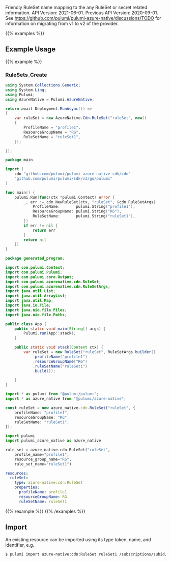 Friendly RuleSet name mapping to the any RuleSet or secret related information.
API Version: 2021-06-01.
Previous API Version: 2020-09-01. See https://github.com/pulumi/pulumi-azure-native/discussions/TODO for information on migrating from v1 to v2 of the provider.

{{% examples %}}
## Example Usage
{{% example %}}
### RuleSets_Create
```csharp
using System.Collections.Generic;
using System.Linq;
using Pulumi;
using AzureNative = Pulumi.AzureNative;

return await Deployment.RunAsync(() => 
{
    var ruleSet = new AzureNative.Cdn.RuleSet("ruleSet", new()
    {
        ProfileName = "profile1",
        ResourceGroupName = "RG",
        RuleSetName = "ruleSet1",
    });

});


```

```go
package main

import (
	cdn "github.com/pulumi/pulumi-azure-native-sdk/cdn"
	"github.com/pulumi/pulumi/sdk/v3/go/pulumi"
)

func main() {
	pulumi.Run(func(ctx *pulumi.Context) error {
		_, err := cdn.NewRuleSet(ctx, "ruleSet", &cdn.RuleSetArgs{
			ProfileName:       pulumi.String("profile1"),
			ResourceGroupName: pulumi.String("RG"),
			RuleSetName:       pulumi.String("ruleSet1"),
		})
		if err != nil {
			return err
		}
		return nil
	})
}

```

```java
package generated_program;

import com.pulumi.Context;
import com.pulumi.Pulumi;
import com.pulumi.core.Output;
import com.pulumi.azurenative.cdn.RuleSet;
import com.pulumi.azurenative.cdn.RuleSetArgs;
import java.util.List;
import java.util.ArrayList;
import java.util.Map;
import java.io.File;
import java.nio.file.Files;
import java.nio.file.Paths;

public class App {
    public static void main(String[] args) {
        Pulumi.run(App::stack);
    }

    public static void stack(Context ctx) {
        var ruleSet = new RuleSet("ruleSet", RuleSetArgs.builder()        
            .profileName("profile1")
            .resourceGroupName("RG")
            .ruleSetName("ruleSet1")
            .build());

    }
}

```

```typescript
import * as pulumi from "@pulumi/pulumi";
import * as azure_native from "@pulumi/azure-native";

const ruleSet = new azure_native.cdn.RuleSet("ruleSet", {
    profileName: "profile1",
    resourceGroupName: "RG",
    ruleSetName: "ruleSet1",
});

```

```python
import pulumi
import pulumi_azure_native as azure_native

rule_set = azure_native.cdn.RuleSet("ruleSet",
    profile_name="profile1",
    resource_group_name="RG",
    rule_set_name="ruleSet1")

```

```yaml
resources:
  ruleSet:
    type: azure-native:cdn:RuleSet
    properties:
      profileName: profile1
      resourceGroupName: RG
      ruleSetName: ruleSet1

```

{{% /example %}}
{{% /examples %}}

## Import

An existing resource can be imported using its type token, name, and identifier, e.g.

```sh
$ pulumi import azure-native:cdn:RuleSet ruleSet1 /subscriptions/subid/resourcegroups/RG/providers/Microsoft.Cdn/profiles/profile1/rulesets/ruleSet1 
```
